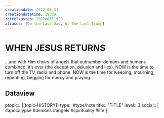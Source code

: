 ```yaml
---
creationdate: 2022-08-31
creationdatetime: 19:29
zettelkasten: 202208311929
aliases: [On the Last Day, At the Last Trump]
---
```

# WHEN JESUS RETURNS
…and with Him choirs of angels that outnumber demons and humans combined, it’s over (the deception, delusion and lies). NOW is the time to turn off the TV, radio and phone. NOW is the time for weeping, mourning, repenting, begging for mercy and praying.

## Dataview
ptopic:: [[topic-HISTORY]]
type:: #type/note
title:: "TITLE"
level:: 3
social:: [ #apocalypse #demons #angels #spirituality #life ]